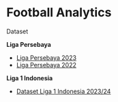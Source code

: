 # **Football Analytics**

Dataset

**Liga Persebaya**

* <a href="">Liga Persebaya 2023</a>
* <a href="">Liga Persebaya 2022</a>

**Liga 1 Indonesia**

* <a href="">Dataset Liga 1 Indonesia 2023/24</a>
